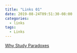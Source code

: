 ```yaml
---
title: "Links 01"
date: 2019-08-24T09:51:30-08:00
categories:
  - links
tags:
  - Links
---
```


[Why Study Paradoxes][paradoxes] 

[paradoxes]: https://blog.oup.com/2014/09/why-study-paradoxes/

